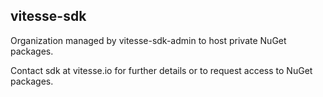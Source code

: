 ## vitesse-sdk

Organization managed by vitesse-sdk-admin to host private NuGet packages.

Contact sdk at vitesse.io for further details or to request access to NuGet packages.
